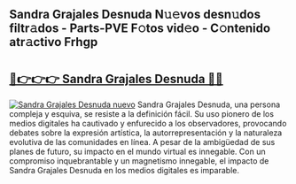 ## Sandra Grajales Desnuda N𝚞𝚎vos desn𝚞dos filtr𝚊dos - Parts-PVE F𝚘tos vid𝚎o - C𝚘ntenido atr𝚊ctivo Frhgp

# <h2><a href="http://mb95u0e.tromn.icu/?c=Sandra+Grajales+Desnuda">🔗👉👉👉 Sandra Grajales Desnuda 🔗🔗</a></h2>

[![Sandra Grajales Desnuda nuevo](https://i.imgur.com/pEAQMta.gif)](http://mb95u0e.tromn.icu/?c=Sandra+Grajales+Desnuda)
Sandra Grajales Desnuda, una persona compleja y esquiva, se resiste a la definición fácil. Su uso pionero de los medios digitales ha cautivado y enfurecido a los observadores, provocando debates sobre la expresión artística, la autorrepresentación y la naturaleza evolutiva de las comunidades en línea. A pesar de la ambigüedad de sus planes de futuro, su impacto en el mundo virtual es innegable. Con un compromiso inquebrantable y un magnetismo innegable, el impacto de Sandra Grajales Desnuda en los medios digitales es imparable.
